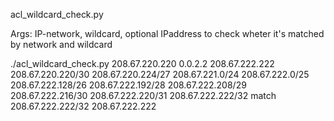 acl_wildcard_check.py 

Args: IP-network, wildcard, optional IPaddress to check wheter it's matched by network and wildcard

./acl_wildcard_check.py  208.67.220.220 0.0.2.2 208.67.222.222
208.67.220.220/30
208.67.220.224/27
208.67.221.0/24
208.67.222.0/25
208.67.222.128/26
208.67.222.192/28
208.67.222.208/29
208.67.222.216/30
208.67.222.220/31
208.67.222.222/32
match 208.67.222.222/32 208.67.222.222
 
